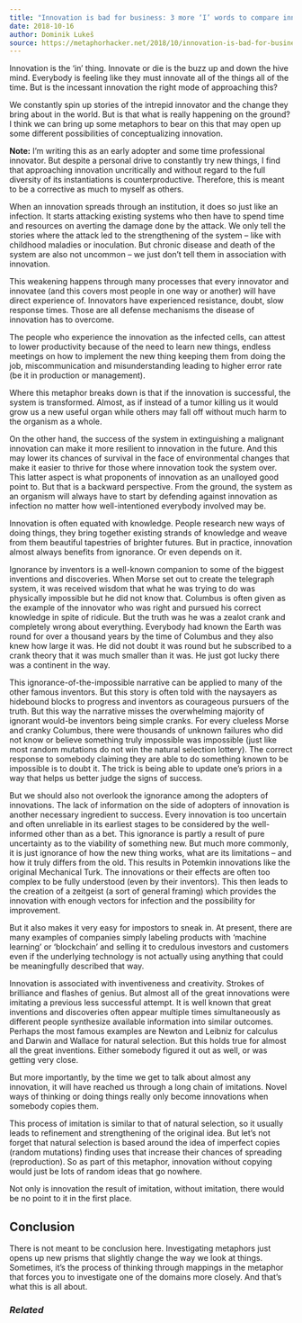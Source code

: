 ```yaml
---
title: "Innovation is bad for business: 3 more ‘I’ words to compare innovation to"
date: 2018-10-16
author: Dominik Lukeš
source: https://metaphorhacker.net/2018/10/innovation-is-bad-for-business-3-more-i-words-to-compare-innovation-to
---
```


Innovation is the ‘in’ thing. Innovate or die is the buzz up and down the hive mind. Everybody is feeling like they must innovate all of the things all of the time. But is the incessant innovation the right mode of approaching this?

We constantly spin up stories of the intrepid innovator and the change they bring about in the world. But is that what is really happening on the ground? I think we can bring up some metaphors to bear on this that may open up some different possibilities of conceptualizing innovation.

**Note:** I’m writing this as an early adopter and some time professional innovator. But despite a personal drive to constantly try new things, I find that approaching innovation uncritically and without regard to the full diversity of its instantiations is counterproductive. Therefore, this is meant to be a corrective as much to myself as others.

When an innovation spreads through an institution, it does so just like an infection. It starts attacking existing systems who then have to spend time and resources on averting the damage done by the attack. We only tell the stories where the attack led to the strengthening of the system – like with childhood maladies or inoculation. But chronic disease and death of the system are also not uncommon – we just don’t tell them in association with innovation.

This weakening happens through many processes that every innovator and innovatee (and this covers most people in one way or another) will have direct experience of. Innovators have experienced resistance, doubt, slow response times. Those are all defense mechanisms the disease of innovation has to overcome.

The people who experience the innovation as the infected cells, can attest to lower productivity because of the need to learn new things, endless meetings on how to implement the new thing keeping them from doing the job, miscommunication and misunderstanding leading to higher error rate (be it in production or management).

Where this metaphor breaks down is that if the innovation is successful, the system is transformed. Almost, as if instead of a tumor killing us it would grow us a new useful organ while others may fall off without much harm to the organism as a whole.

On the other hand, the success of the system in extinguishing a malignant innovation can make it more resilient to innovation in the future. And this may lower its chances of survival in the face of environmental changes that make it easier to thrive for those where innovation took the system over. This latter aspect is what proponents of innovation as an unalloyed good point to. But that is a backward perspective. From the ground, the system as an organism will always have to start by defending against innovation as infection no matter how well-intentioned everybody involved may be.

Innovation is often equated with knowledge. People research new ways of doing things, they bring together existing strands of knowledge and weave from them beautiful tapestries of brighter futures. But in practice, innovation almost always benefits from ignorance. Or even depends on it.

Ignorance by inventors is a well-known companion to some of the biggest inventions and discoveries. When Morse set out to create the telegraph system, it was received wisdom that what he was trying to do was physically impossible but he did not know that. Columbus is often given as the example of the innovator who was right and pursued his correct knowledge in spite of ridicule. But the truth was he was a zealot crank and completely wrong about everything. Everybody had known the Earth was round for over a thousand years by the time of Columbus and they also knew how large it was. He did not doubt it was round but he subscribed to a crank theory that it was much smaller than it was. He just got lucky there was a continent in the way.

This ignorance-of-the-impossible narrative can be applied to many of the other famous inventors. But this story is often told with the naysayers as hidebound blocks to progress and inventors as courageous pursuers of the truth. But this way the narrative misses the overwhelming majority of ignorant would-be inventors being simple cranks. For every clueless Morse and cranky Columbus, there were thousands of unknown failures who did not know or believe something truly impossible was impossible (just like most random mutations do not win the natural selection lottery). The correct response to somebody claiming they are able to do something known to be impossible is to doubt it. The trick is being able to update one’s priors in a way that helps us better judge the signs of success.

But we should also not overlook the ignorance among the adopters of innovations. The lack of information on the side of adopters of innovation is another necessary ingredient to success. Every innovation is too uncertain and often unreliable in its earliest stages to be considered by the well-informed other than as a bet. This ignorance is partly a result of pure uncertainty as to the viability of something new. But much more commonly, it is just ignorance of how the new thing works, what are its limitations – and how it truly differs from the old. This results in Potemkin innovations like the original Mechanical Turk. The innovations or their effects are often too complex to be fully understood (even by their inventors). This then leads to the creation of a zeitgeist (a sort of general framing) which provides the innovation with enough vectors for infection and the possibility for improvement.

But it also makes it very easy for impostors to sneak in. At present, there are many examples of companies simply labeling products with ‘machine learning’ or ‘blockchain’ and selling it to credulous investors and customers even if the underlying technology is not actually using anything that could be meaningfully described that way.

Innovation is associated with inventiveness and creativity. Strokes of brilliance and flashes of genius. But almost all of the great innovations were imitating a previous less successful attempt. It is well known that great inventions and discoveries often appear multiple times simultaneously as different people synthesize available information into similar outcomes. Perhaps the most famous examples are Newton and Leibniz for calculus and Darwin and Wallace for natural selection. But this holds true for almost all the great inventions. Either somebody figured it out as well, or was getting very close.

But more importantly, by the time we get to talk about almost any innovation, it will have reached us through a long chain of imitations. Novel ways of thinking or doing things really only become innovations when somebody copies them.

This process of imitation is similar to that of natural selection, so it usually leads to refinement and strengthening of the original idea. But let’s not forget that natural selection is based around the idea of imperfect copies (random mutations) finding uses that increase their chances of spreading (reproduction). So as part of this metaphor, innovation without copying would just be lots of random ideas that go nowhere.

Not only is innovation the result of imitation, without imitation, there would be no point to it in the first place.

Conclusion
----------

There is not meant to be conclusion here. Investigating metaphors just opens up new prisms that slightly change the way we look at things. Sometimes, it’s the process of thinking through mappings in the metaphor that forces you to investigate one of the domains more closely. And that’s what this is all about.

### *Related*